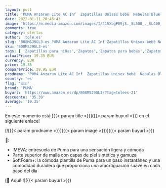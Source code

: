 ```yaml
---
layout: post
title: 'PUMA Anzarun Lite AC Inf  Zapatillas Unisex bebé  Nebulas Blue  21 EU'
date: 2022-01-11 20:46:43
image: 'https://m.media-amazon.com/images/I/415XbgPE9jS._SL500_._SL400_.jpg'
comments: true
category: ofertas
author: 'tole.es'
slug: 'B08MSJ9GL3-es PUMA Anzarun Lite AC Inf Zapatillas Unisex bebé Nebulas...'
sku: 'B08MSJ9GL3-es'
tags: [ 'Zapatillas para niñas','Zapatos','Zapatos para bebés','Zapatos para niñas','Zapatos y complementos','bebé','puma', ]
actualPrice: 19.35 EUR
currency: EUR
price: 19.35
comparePrice: 29.95 EUR
prodname: 'PUMA Anzarun Lite AC Inf  Zapatillas Unisex bebé  Nebulas Blue  21 EU'
country: 'es'
flag: '🇪🇸'
brand: 'PUMA'
buyurl: 'https://www.amazon.es/dp/B08MSJ9GL3/?tag=tolees-21'
descuento: '35.39'
average: '19.35'
---
```


En este momento está [{{< param title >}}]({{< param buyurl >}}) en el siguiente enlace!

[![{{< param prodname >}}]({{< param image >}})]({{< param buyurl >}})

🔎:

- IMEVA: entresuela de Puma para una sensación ligera y cómoda
- Parte superior de malla con capas de piel sintética y gamuza
- SoftFoam+: la cómoda plantilla de Puma para un paso instantáneo y una comodidad duradera que proporciona una amortiguación suave en cada paso del día

[🛒 Aquí!!!]({{< param buyurl >}})
